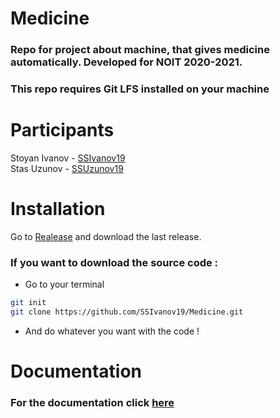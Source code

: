 # Medicine
### Repo for project about machine, that gives medicine automatically. Developed for NOIT 2020-2021. 
### This repo requires Git LFS installed on your machine
# Participants

Stoyan Ivanov - [SSIvanov19](https://github.com/SSIvanov19)  
Stas Uzunov - [SSUzunov19](https://github.com/SSUzunov19)  

# Installation
Go to [Realease](https://github.com/SSIvanov19/Medicine/releases) and download the last release.
### If you want to download the source code :
* Go to your terminal
```bash
git init
git clone https://github.com/SSIvanov19/Medicine.git
```
* And do whatever you want with the code !


# Documentation
### For the documentation click [here](https://github.com/SSIvanov19/Medicine/wiki)
